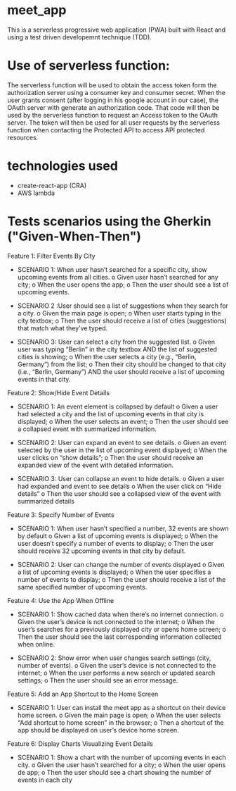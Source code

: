 # meet_app

This is a serverless progressive web application (PWA) built with React and using a test driven developemnt technique (TDD).

# Use of serverless function:

The serverless function will be used to obtain the access token form the authorization server using a consumer key and consumer secret. When the user grants consent (after logging in his google account in our case), the OAuth server with generate an authorization code. That code will then be used by the serverless function to request an Access token to the OAuth server. The token will then be used for all user requests by the serverless function when contacting the Protected API to access API protected resources.

# technologies used

- create-react-app (CRA)
- AWS lambda

# Tests scenarios using the Gherkin ("Given-When-Then")

Feature 1: Filter Events By City

- SCENARIO 1: When user hasn’t searched for a specific city, show upcoming events from all cities.
  o Given user hasn’t searched for any city;
  o When the user opens the app;
  o Then the user should see a list of upcoming events.

- SCENARIO 2 :User should see a list of suggestions when they search for a city.
  o Given the main page is open;
  o When user starts typing in the city textbox;
  o Then the user should receive a list of cities (suggestions) that match what they’ve typed.
- SCENARIO 3: User can select a city from the suggested list.
  o Given user was typing “Berlin” in the city textbox AND the list of suggested cities is showing;
  o When the user selects a city (e.g., “Berlin, Germany”) from the list;
  o Then their city should be changed to that city (i.e., “Berlin, Germany”) AND the user should receive a list of upcoming events in that city.

Feature 2: Show/Hide Event Details

- SCENARIO 1: An event element is collapsed by default
  o Given a user had selected a city and the list of upcoming events in that city is displayed;
  o When the user selects an event;
  o Then the user should see a collapsed event with summarized information.

- SCENARIO 2: User can expand an event to see details.
  o Given an event selected by the user in the list of upcoming event displayed;
  o When the user clicks on “show details”;
  o Then the user should receive an expanded view of the event with detailed information.

- SCENARIO 3: User can collapse an event to hide details.
  o Given a user had expanded and event to see details
  o When the user click on “Hide details”
  o Then the user should see a collapsed view of the event with summarized details

Feature 3: Specify Number of Events

- SCENARIO 1: When user hasn’t specified a number, 32 events are shown by default
  o Given a list of upcoming events is displayed;
  o When the user doesn’t specify a number of events to display;
  o Then the user should receive 32 upcoming events in that city by default.

- SCENARIO 2: User can change the number of events displayed
  o Given a list of upcoming events is displayed;
  o When the user specifies a number of events to display;
  o Then the user should receive a list of the same specified number of upcoming events.

Feature 4: Use the App When Offline

- SCENARIO 1: Show cached data when there’s no internet connection.
  o Given the user’s device is not connected to the internet;
  o When the user’s searches for a previously displayed city or opens home screen;
  o Then the user should see the last corresponding information collected when online.

- SCENARIO 2: Show error when user changes search settings (city, number of events).
  o Given the user’s device is not connected to the internet;
  o When the user performs a new search or updated search settings;
  o Then the user should see an error message.

Feature 5: Add an App Shortcut to the Home Screen

- SCENARIO 1: User can install the meet app as a shortcut on their device home screen.
  o Given the main page is open;
  o When the user selects “Add shortcut to home screen” in the browser;
  o Then a shortcut of the app should be displayed on user’s device home screen.

Feature 6: Display Charts Visualizing Event Details

- SCENARIO 1: Show a chart with the number of upcoming events in each city.
  o Given the user hasn’t searched for a city;
  o When the user opens de app;
  o Then the user should see a chart showing the number of events in each city
